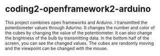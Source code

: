 # coding2-openframework2-arduino

This project combines open frameworks and Arduino. I transmitted the potentiometer values through Adurino. It changes the number and color of the cubes by changing the value of the potentiometer. It can also change the brightness of the bulb by transmitting data. In the bottom half of the screen, you can see the changed values. The cubes are randomly moving and the viewpoint can be changed with the mouse.
